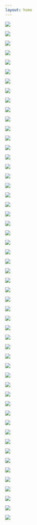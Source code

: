 ```yaml
---
layout: home
---
```


![](security14_페이지_01.png)

![](security14_페이지_02.png)

![](security14_페이지_03.png)

![](security14_페이지_04.png)

![](security14_페이지_05.png)

![](security14_페이지_06.png)

![](security14_페이지_07.png)

![](security14_페이지_08.png)

![](security14_페이지_09.png)

![](security14_페이지_10.png)

![](security14_페이지_11.png)

![](security14_페이지_12.png)

![](security14_페이지_13.png)

![](security14_페이지_14.png)

![](security14_페이지_15.png)

![](security14_페이지_16.png)

![](security14_페이지_17.png)

![](security14_페이지_18.png)

![](security14_페이지_19.png)

![](security14_페이지_20.png)

![](security14_페이지_21.png)

![](security14_페이지_22.png)

![](security14_페이지_23.png)

![](security14_페이지_24.png)

![](security14_페이지_25.png)

![](security14_페이지_26.png)

![](security14_페이지_27.png)

![](security14_페이지_28.png)

![](security14_페이지_29.png)

![](security14_페이지_30.png)

![](security14_페이지_31.png)

![](security14_페이지_32.png)

![](security14_페이지_33.png)

![](security14_페이지_34.png)

![](security14_페이지_35.png)

![](security14_페이지_36.png)

![](security14_페이지_37.png)

![](security14_페이지_38.png)

![](security14_페이지_39.png)

![](security14_페이지_40.png)

![](security14_페이지_41.png)

![](security14_페이지_42.png)

![](security14_페이지_43.png)

![](security14_페이지_44.png)

![](security14_페이지_45.png)

![](security14_페이지_46.png)

![](security14_페이지_47.png)

![](security14_페이지_48.png)

![](security14_페이지_49.png)

![](security14_페이지_50.png)

![](security14_페이지_51.png)

![](security14_페이지_52.png)

![](security14_페이지_53.png)

